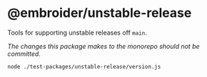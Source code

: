 # @embroider/unstable-release

Tools for supporting unstable releases off `main`.

_The changes this package makes to the monorepo should not be committed_.

```bash
node ./test-packages/unstable-release/version.js
```
